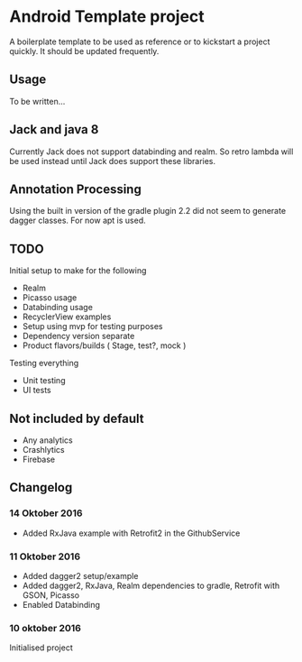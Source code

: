 # Android Template project

A boilerplate template to be used as reference or to kickstart a project quickly. It should be updated frequently.

## Usage

To be written...

## Jack and java 8

Currently Jack does not support databinding and realm. So retro lambda will be used instead until Jack does support these libraries.

## Annotation Processing

Using the built in version of the gradle plugin 2.2 did not seem to generate dagger classes. For now apt is used.

## TODO

Initial setup to make for the following
* Realm
* Picasso usage
* Databinding usage
* RecyclerView examples
* Setup using mvp for testing purposes
* Dependency version separate
* Product flavors/builds ( Stage, test?, mock )

Testing everything
* Unit testing
* UI tests

## Not included by default

* Any analytics
* Crashlytics
* Firebase

## Changelog

### 14 Oktober 2016
* Added RxJava example with Retrofit2 in the GithubService

### 11 Oktober 2016

* Added dagger2 setup/example
* Added dagger2, RxJava, Realm dependencies to gradle, Retrofit with GSON, Picasso
* Enabled Databinding


### 10 oktober 2016
Initialised project